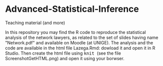 # Advanced-Statistical-Inference

Teaching material (and more)

In this repository you may find the R code to reproduce the statistical analysis of the network lawyers, as related to the set of slides having name "Network.pdf" and available on Moodle (at UNIGE). The analysis and the code are available in the html file Lazega.Rmd: dowload it and open it in R Studio. Then create the html file using <tt> knit </tt> (see the file ScreenshotGetHTML.png) and open it using your borwser.
